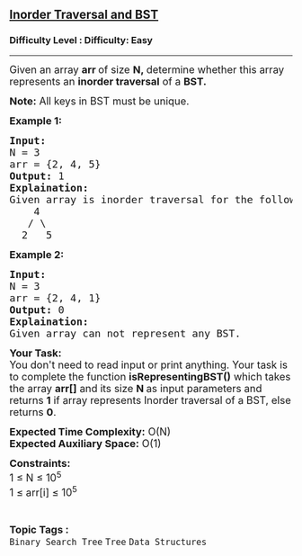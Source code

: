 <h2><a href="https://www.geeksforgeeks.org/problems/inorder-traversal-and-bst5855/1?page=1&category=Binary%20Search%20Tree&difficulty=Easy&status=unsolved&sortBy=submissions">Inorder Traversal and BST</a></h2><h3>Difficulty Level : Difficulty: Easy</h3><hr><div class="problems_problem_content__Xm_eO"><p><span style="font-size: 18px;">Given an array <strong>arr&nbsp;</strong>of size <strong>N,&nbsp;</strong>determine whether this array represents an <strong>inorder traversal</strong> of a <strong>BST.&nbsp;</strong></span></p>
<p><span style="font-size: 18px;"><strong>Note:</strong>&nbsp;All keys in BST must be unique.</span></p>
<p><span style="font-size: 18px;"><strong>Example 1:</strong></span></p>
<pre><span style="font-size: 18px;"><strong>Input:</strong>
N = 3
arr = {2, 4, 5}
<strong>Output:</strong> 1
<strong>Explaination:</strong> <br>Given array is inorder traversal for the following tree:<br>    4<br>   / \<br>  2   5</span></pre>
<p><span style="font-size: 18px;"><strong>Example 2:</strong></span></p>
<pre><span style="font-size: 18px;"><strong>Input:</strong>
N = 3
arr = {2, 4, 1}
<strong>Output:</strong> 0
<strong>Explaination:</strong> <br>Given array can not represent any BST.</span></pre>
<p><span style="font-size: 18px;"><strong>Your Task:</strong><br>You don't need to read input or print anything. Your task is to complete the function&nbsp;<strong>isRepresentingBST()</strong>&nbsp;which takes the array <strong>arr[]</strong> and its size <strong>N&nbsp;</strong>as input parameters&nbsp;and returns&nbsp;<strong>1</strong> if array represents Inorder traversal of a BST, else returns <strong>0</strong>. </span></p>
<p><span style="font-size: 18px;"><strong>Expected Time Complexity:</strong> O(N)<br><strong>Expected Auxiliary Space:</strong> O(1)</span></p>
<p><span style="font-size: 18px;"><strong>Constraints:</strong><br>1 ≤ N ≤ 10<sup>5</sup><br>1 ≤ arr[i]&nbsp;≤ 10<sup>5</sup></span></p></div><br><p><span style=font-size:18px><strong>Topic Tags : </strong><br><code>Binary Search Tree</code>&nbsp;<code>Tree</code>&nbsp;<code>Data Structures</code>&nbsp;